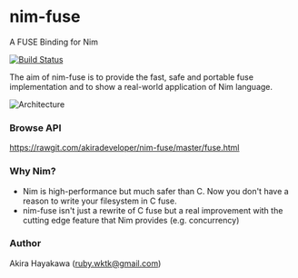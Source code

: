 # nim-fuse

A FUSE Binding for Nim

[![Build Status](https://travis-ci.org/akiradeveloper/nim-fuse.svg)](https://travis-ci.org/akiradeveloper/nim-fuse)

The aim of nim-fuse is to provide the fast, safe and portable
fuse implementation and to show a real-world application of Nim language.

![Architecture](https://rawgit.com/akiradeveloper/nim-fuse/master/arch.svg)

### Browse API

https://rawgit.com/akiradeveloper/nim-fuse/master/fuse.html

### Why Nim?

* Nim is high-performance but much safer than C.
Now you don't have a reason to write your filesystem in C fuse.  
* nim-fuse isn't just a rewrite of C fuse but a real improvement
with the cutting edge feature that Nim provides (e.g. concurrency)  

### Author

Akira Hayakawa (ruby.wktk@gmail.com)

